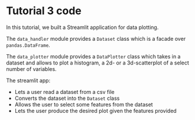 # Tutorial 3 code

In this tutorial, we built a Streamlit application for data plotting.

The `data_handler` module provides a `Dataset` class which is a facade over `pandas.DataFrame`.

The `data_plotter` module provides a `DataPlotter` class which takes in a dataset and allows to plot a histogram, a 2d- or a 3d-scatterplot of a select number of variables.

The streamlit app:
* Lets a user read a dataset from a csv file
* Converts the dataset into the `Dataset` class
* Allows the user to select some features from the dataset
* Lets the user produce the desired plot given the features provided
